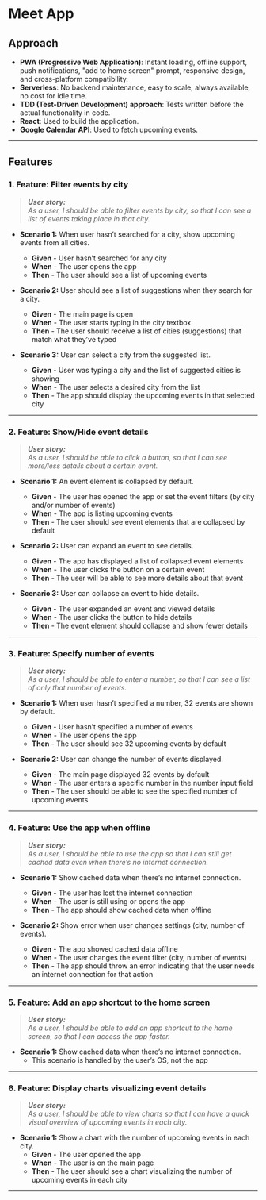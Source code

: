 # **Meet App**

## Approach

- **PWA (Progressive Web Application)**: Instant loading, offline support, push notifications, "add to home screen" prompt, responsive design, and cross-platform compatibility.  
- **Serverless**: No backend maintenance, easy to scale, always available, no cost for idle time.  
- **TDD (Test-Driven Development) approach**: Tests written before the actual functionality in code.  
- **React**: Used to build the application.  
- **Google Calendar API**: Used to fetch upcoming events.  

---

## Features

### 1. Feature: Filter events by city

> **_User story:_**  
> *As a user, I should be able to filter events by city, so that I can see a list of events taking place in that city.*

- **Scenario 1:** When user hasn’t searched for a city, show upcoming events from all cities.
  - **Given** - User hasn’t searched for any city  
  - **When** - The user opens the app  
  - **Then** - The user should see a list of upcoming events

- **Scenario 2:** User should see a list of suggestions when they search for a city.
  - **Given** - The main page is open  
  - **When** - The user starts typing in the city textbox  
  - **Then** - The user should receive a list of cities (suggestions) that match what they’ve typed

- **Scenario 3:** User can select a city from the suggested list.
  - **Given** - User was typing a city and the list of suggested cities is showing  
  - **When** - The user selects a desired city from the list  
  - **Then** - The app should display the upcoming events in that selected city  

---

### 2. Feature: Show/Hide event details

> **_User story:_**  
> *As a user, I should be able to click a button, so that I can see more/less details about a certain event.*

- **Scenario 1:** An event element is collapsed by default.
  - **Given** - The user has opened the app or set the event filters (by city and/or number of events)  
  - **When** - The app is listing upcoming events  
  - **Then** - The user should see event elements that are collapsed by default  

- **Scenario 2:** User can expand an event to see details.
  - **Given** - The app has displayed a list of collapsed event elements  
  - **When** - The user clicks the button on a certain event  
  - **Then** - The user will be able to see more details about that event  

- **Scenario 3:** User can collapse an event to hide details.
  - **Given** - The user expanded an event and viewed details  
  - **When** - The user clicks the button to hide details  
  - **Then** - The event element should collapse and show fewer details  

---

### 3. Feature: Specify number of events

> **_User story:_**  
> *As a user, I should be able to enter a number, so that I can see a list of only that number of events.*

- **Scenario 1:** When user hasn’t specified a number, 32 events are shown by default.
  - **Given** - User hasn’t specified a number of events  
  - **When** - The user opens the app  
  - **Then** - The user should see 32 upcoming events by default  

- **Scenario 2:** User can change the number of events displayed.
  - **Given** - The main page displayed 32 events by default  
  - **When** - The user enters a specific number in the number input field  
  - **Then** - The user should be able to see the specified number of upcoming events  

---

### 4. Feature: Use the app when offline

> **_User story:_**  
> *As a user, I should be able to use the app so that I can still get cached data even when there’s no internet connection.*

- **Scenario 1:** Show cached data when there’s no internet connection.
  - **Given** - The user has lost the internet connection  
  - **When** - The user is still using or opens the app  
  - **Then** - The app should show cached data when offline  

- **Scenario 2:** Show error when user changes settings (city, number of events).
  - **Given** - The app showed cached data offline  
  - **When** - The user changes the event filter (city, number of events)  
  - **Then** - The app should throw an error indicating that the user needs an internet connection for that action  

---

### 5. Feature: Add an app shortcut to the home screen

> **_User story:_**  
> *As a user, I should be able to add an app shortcut to the home screen, so that I can access the app faster.*

- **Scenario 1:** Show cached data when there’s no internet connection.
  - This scenario is handled by the user’s OS, not the app  

---

### 6. Feature: Display charts visualizing event details

> **_User story:_**  
> *As a user, I should be able to view charts so that I can have a quick visual overview of upcoming events in each city.*

- **Scenario 1:** Show a chart with the number of upcoming events in each city.
  - **Given** - The user opened the app  
  - **When** - The user is on the main page  
  - **Then** - The user should see a chart visualizing the number of upcoming events in each city  

---
